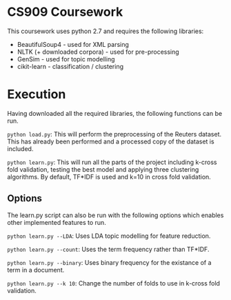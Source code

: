CS909 Coursework
================

This coursework uses python 2.7 and requires the following libraries:

* BeautifulSoup4 - used for XML parsing
* NLTK (+ downloaded corpora) - used for pre-processing
* GenSim - used for topic modelling
* cikit-learn - classification / clustering

Execution
=========

Having downloaded all the required libraries, the following functions can be run.

``python load.py``: This will perform the preprocessing of the Reuters dataset. This has already been performed and a processed copy of the dataset is included.

``python learn.py``: This will run all the parts of the project including k-cross fold validation, testing the best model and applying three clustering algorithms. By default, TF*IDF is used and k=10 in cross fold validation.

Options
-------

The learn.py script can also be run with the following options which enables other implemented features to run.

``python learn.py --LDA``: Uses LDA topic modelling for feature reduction.

``python learn.py --count``: Uses the term frequency rather than TF*IDF.

``python learn.py --binary``: Uses binary frequency for the existance of a term in a document.

``python learn.py --k 10``: Change the number of folds to use in k-cross fold validation.
